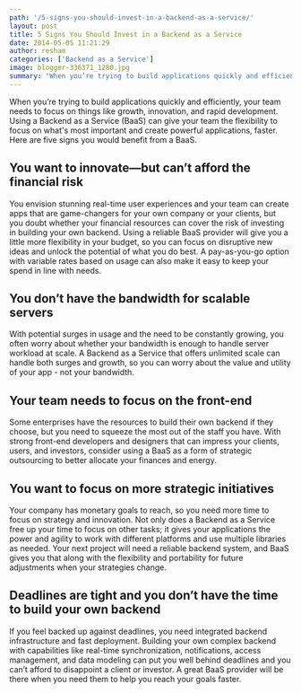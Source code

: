 ```yaml
---
path: '/5-signs-you-should-invest-in-a-backend-as-a-service/'
layout: post
title: 5 Signs You Should Invest in a Backend as a Service
date: 2014-05-05 11:21:29
author: resham
categories: ['Backend as a Service']
image: blogger-336371_1280.jpg
summary: "When you’re trying to build applications quickly and efficiently, your team needs to focus on things like growth, innovation, and rapid development. Using a Backend as a Service (BaaS) can give your team the flexibility to focus on what’s most important and create powerful applications, faster. Here are five signs you would benefit from a BaaS."
---
```

When you’re trying to build applications quickly and efficiently, your team needs to focus on things like growth, innovation, and rapid development. Using a Backend as a Service (BaaS) can give your team the flexibility to focus on what's most important and create powerful applications, faster. Here are five signs you would benefit from a BaaS.<!--more-->
<h2><b>You want to innovate—but can’t afford the financial risk</b></h2>
You envision stunning real-time user experiences and your team can create apps that are game-changers for your own company or your clients, but you doubt whether your financial resources can cover the risk of investing in building your own backend. Using a reliable BaaS provider will give you a little more flexibility in your budget, so you can focus on disruptive new ideas and unlock the potential of what you do best. A pay-as-you-go option with variable rates based on usage can also make it easy to keep your spend in line with needs.
<h2><b>You don’t have the bandwidth for scalable servers</b></h2>
With potential surges in usage and the need to be constantly growing, you often worry about whether your bandwidth is enough to handle server workload at scale. A Backend as a Service that offers unlimited scale can handle both surges and growth, so you can worry about the value and utility of your app - not your bandwidth.
<h2><b>Your team needs to focus on the front-end</b></h2>
Some enterprises have the resources to build their own backend if they choose, but you need to squeeze the most out of the staff you have. With strong front-end developers and designers that can impress your clients, users, and investors, consider using a BaaS as a form of strategic outsourcing to better allocate your finances and energy.
<h2><b>You want to focus on more strategic initiatives</b></h2>
Your company has monetary goals to reach, so you need more time to focus on strategy and innovation. Not only does a Backend as a Service free up your time to focus on other tasks; it gives your applications the power and agility to work with different platforms and use multiple libraries as needed. Your next project will need a reliable backend system, and BaaS gives you that along with the flexibility and portability for future adjustments when your strategies change.
<h2><b>Deadlines are tight and you don’t have the time to build your own backend</b></h2>
If you feel backed up against deadlines, you need integrated backend infrastructure and fast deployment. Building your own complex backend with capabilities like real-time synchronization, notifications, access management, and data modeling can put you well behind deadlines and you can’t afford to disappoint a client or investor. A great BaaS provider will be there when you need them to help you reach your goals faster.